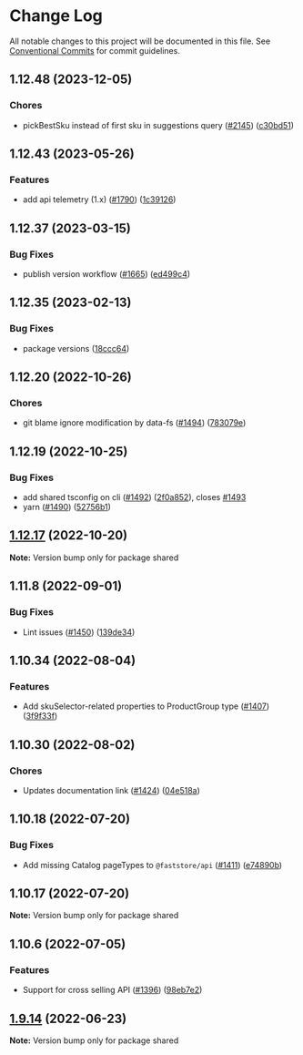 # Change Log

All notable changes to this project will be documented in this file.
See [Conventional Commits](https://conventionalcommits.org) for commit guidelines.

## 1.12.48 (2023-12-05)

### Chores

- pickBestSku instead of first sku in suggestions query ([#2145](https://github.com/vtex/faststore/issues/2145)) ([c30bd51](https://github.com/vtex/faststore/commit/c30bd51e9710830cdb5b5a58901195845a9582f6))

## 1.12.43 (2023-05-26)

### Features

- add api telemetry (1.x) ([#1790](https://github.com/vtex/faststore/issues/1790)) ([1c39126](https://github.com/vtex/faststore/commit/1c39126f2f91ae7ffb7a895a45c81bdb3fef1e0e))

## 1.12.37 (2023-03-15)

### Bug Fixes

- publish version workflow ([#1665](https://github.com/vtex/faststore/issues/1665)) ([ed499c4](https://github.com/vtex/faststore/commit/ed499c4f8191da0e1beea0913000553c372dce15))

## 1.12.35 (2023-02-13)

### Bug Fixes

- package versions ([18ccc64](https://github.com/vtex/faststore/commit/18ccc64ac973a33d91a04c2cb3caa2be6ad82cf9))

## 1.12.20 (2022-10-26)

### Chores

- git blame ignore modification by data-fs ([#1494](https://github.com/vtex/faststore/issues/1494)) ([783079e](https://github.com/vtex/faststore/commit/783079e7095b39270bbb60e79063b774056dc5d4))

## 1.12.19 (2022-10-25)

### Bug Fixes

- add shared tsconfig on cli ([#1492](https://github.com/vtex/faststore/issues/1492)) ([2f0a852](https://github.com/vtex/faststore/commit/2f0a8521bf4da351eee474912ed04f3dde090306)), closes [#1493](https://github.com/vtex/faststore/issues/1493)
- yarn ([#1490](https://github.com/vtex/faststore/issues/1490)) ([52756b1](https://github.com/vtex/faststore/commit/52756b1ec66d9b70ae4899ed373a180749f8e5cd))

## [1.12.17](https://github.com/vtex/faststore/compare/v1.12.16...v1.12.17) (2022-10-20)

**Note:** Version bump only for package shared

## 1.11.8 (2022-09-01)

### Bug Fixes

- Lint issues ([#1450](https://github.com/vtex/faststore/issues/1450)) ([139de34](https://github.com/vtex/faststore/commit/139de346d5d8f094caff4cc58f340f85043e1fb4))

## 1.10.34 (2022-08-04)

### Features

- Add skuSelector-related properties to ProductGroup type ([#1407](https://github.com/vtex/faststore/issues/1407)) ([3f9f33f](https://github.com/vtex/faststore/commit/3f9f33f05b47d266465f349edb7645ad06ff7b27))

## 1.10.30 (2022-08-02)

### Chores

- Updates documentation link ([#1424](https://github.com/vtex/faststore/issues/1424)) ([04e518a](https://github.com/vtex/faststore/commit/04e518a92038259bda212024b85c1a807ebf0e1a))

## 1.10.18 (2022-07-20)

### Bug Fixes

- Add missing Catalog pageTypes to `@faststore/api` ([#1411](https://github.com/vtex/faststore/issues/1411)) ([e74890b](https://github.com/vtex/faststore/commit/e74890b8b3d3276970ed645bfc17381fc8e1c027))

## 1.10.17 (2022-07-20)

**Note:** Version bump only for package shared

## 1.10.6 (2022-07-05)

### Features

- Support for cross selling API ([#1396](https://github.com/vtex/faststore/issues/1396)) ([98eb7e2](https://github.com/vtex/faststore/commit/98eb7e2cc6670bcb05d00418f901e26a2e9db8f0))

## [1.9.14](https://github.com/vtex/faststore/compare/v1.9.13...v1.9.14) (2022-06-23)

**Note:** Version bump only for package shared

